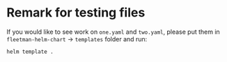 # Remark for testing files

If you would like to see work on `one.yaml` and `two.yaml`, please put them in `fleetman-helm-chart` -> `templates` folder and run:

```
helm template .
```